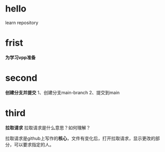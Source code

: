 # hello
learn repository


# frist 
**为学习vpp准备**

# second
**创建分支并提交**
1、创建分支main-branch
2、提交到main


# third
**拉取请求**
拉取请求是什么意思？如何理解？

拉取请求是github上写作的**核心**，文件有变化后，打开拉取请求，显示更改的部分，可以要求指定的人。
